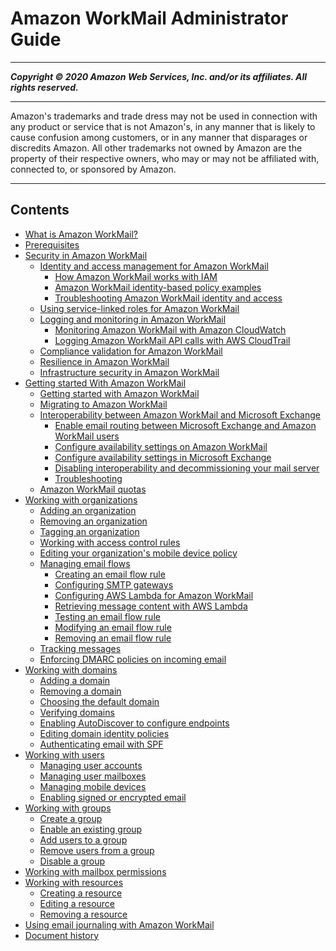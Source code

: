 # Amazon WorkMail Administrator Guide

-----
*****Copyright &copy; 2020 Amazon Web Services, Inc. and/or its affiliates. All rights reserved.*****

-----
Amazon's trademarks and trade dress may not be used in 
     connection with any product or service that is not Amazon's, 
     in any manner that is likely to cause confusion among customers, 
     or in any manner that disparages or discredits Amazon. All other 
     trademarks not owned by Amazon are the property of their respective
     owners, who may or may not be affiliated with, connected to, or 
     sponsored by Amazon.

-----
## Contents
+ [What is Amazon WorkMail?](what_is.md)
+ [Prerequisites](prereqs.md)
+ [Security in Amazon WorkMail](security.md)
   + [Identity and access management for Amazon WorkMail](security-iam.md)
      + [How Amazon WorkMail works with IAM](security_iam_service-with-iam.md)
      + [Amazon WorkMail identity-based policy examples](security_iam_id-based-policy-examples.md)
      + [Troubleshooting Amazon WorkMail identity and access](security_iam_troubleshoot.md)
   + [Using service-linked roles for Amazon WorkMail](using-service-linked-roles.md)
   + [Logging and monitoring in Amazon WorkMail](monitoring-overview.md)
      + [Monitoring Amazon WorkMail with Amazon CloudWatch](monitoring-workmail-cloudwatch.md)
      + [Logging Amazon WorkMail API calls with AWS CloudTrail](logging-using-cloudtrail.md)
   + [Compliance validation for Amazon WorkMail](compliance.md)
   + [Resilience in Amazon WorkMail](disaster-recovery-resiliency.md)
   + [Infrastructure security in Amazon WorkMail](infrastructure-security.md)
+ [Getting started With Amazon WorkMail](getting_started.md)
   + [Getting started with Amazon WorkMail](howto-start.md)
   + [Migrating to Amazon WorkMail](migration_overview.md)
   + [Interoperability between Amazon WorkMail and Microsoft Exchange](interoperability.md)
      + [Enable email routing between Microsoft Exchange and Amazon WorkMail users](setup-msexchange.md)
      + [Configure availability settings on Amazon WorkMail](enable_interop_wm.md)
      + [Configure availability settings in Microsoft Exchange](enable_interop_ms.md)
      + [Disabling interoperability and decommissioning your mail server](disable_interop.md)
      + [Troubleshooting](troubleshooting_interop.md)
   + [Amazon WorkMail quotas](workmail_limits.md)
+ [Working with organizations](organizations_overview.md)
   + [Adding an organization](add_new_organization.md)
   + [Removing an organization](remove_organization.md)
   + [Tagging an organization](org-tag.md)
   + [Working with access control rules](access-rules.md)
   + [Editing your organization's mobile device policy](edit_organization_mobile_policy.md)
   + [Managing email flows](email-flows.md)
      + [Creating an email flow rule](create-email-rules.md)
      + [Configuring SMTP gateways](smtp-gateway.md)
      + [Configuring AWS Lambda for Amazon WorkMail](lambda.md)
      + [Retrieving message content with AWS Lambda](lambda-content.md)
      + [Testing an email flow rule](test-email-flow-rule.md)
      + [Modifying an email flow rule](modify-email-flow-rule.md)
      + [Removing an email flow rule](remove-email-flow-rule.md)
   + [Tracking messages](tracking.md)
   + [Enforcing DMARC policies on incoming email](inbound-dmarc.md)
+ [Working with domains](domains_overview.md)
   + [Adding a domain](add_domain.md)
   + [Removing a domain](remove_domain.md)
   + [Choosing the default domain](default_domain.md)
   + [Verifying domains](domain_verification.md)
   + [Enabling AutoDiscover to configure endpoints](autodiscover.md)
   + [Editing domain identity policies](editing_domains.md)
   + [Authenticating email with SPF](authenticate_domain.md)
+ [Working with users](users_overview.md)
   + [Managing user accounts](manage-users.md)
   + [Managing user mailboxes](manage-mailboxes.md)
   + [Managing mobile devices](manage-devices.md)
   + [Enabling signed or encrypted email](enable_encryption.md)
+ [Working with groups](groups_overview.md)
   + [Create a group](add_new_group.md)
   + [Enable an existing group](enable_existing_group.md)
   + [Add users to a group](add-group-users.md)
   + [Remove users from a group](remove-group-users.md)
   + [Disable a group](remove_group.md)
+ [Working with mailbox permissions](mail_perms_overview.md)
+ [Working with resources](resources_overview.md)
   + [Creating a resource](create_resource.md)
   + [Editing a resource](edit_resource.md)
   + [Removing a resource](remove_resource.md)
+ [Using email journaling with Amazon WorkMail](journaling_overview.md)
+ [Document history](DocumentHistory.md)